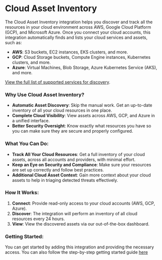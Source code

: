 # Cloud Asset Inventory

The Cloud Asset Inventory integration helps you discover and track all the resources in your cloud environment across AWS, Google Cloud Platform (GCP), and Microsoft Azure. Once you connect your cloud accounts, this integration automatically finds and lists your cloud services and assets, such as:

- **AWS**: S3 buckets, EC2 instances, EKS clusters, and more.
- **GCP**: Cloud Storage buckets, Compute Engine instances, Kubernetes clusters, and more.
- **Azure**: Virtual Machines, Blob Storage, Azure Kubernetes Service (AKS), and more.

[View the full list of supported services for discovery](https://github.com/elastic/cloudbeat/blob/main/internal/inventory/ASSETS.md).

### Why Use Cloud Asset Inventory?
- **Automatic Asset Discovery**: Skip the manual work. Get an up-to-date inventory of all your cloud resources in one place.
- **Complete Cloud Visibility**: View assets across AWS, GCP, and Azure in a unified interface.
- **Better Security Oversight**: Know exactly what resources you have so you can make sure they are secure and properly configured.

### What You Can Do:
- **Track All Your Cloud Resources**: Get a full inventory of your cloud assets, across all accounts and providers, with minimal effort.
- **Keep an Eye on Security and Compliance**: Make sure your resources are set up correctly and follow best practices.
- **Additional Cloud Asset Context**: Gain more context about your cloud assets to help in triaging detected threats effectively.

### How It Works:
1. **Connect**: Provide read-only access to your cloud accounts (AWS, GCP, Azure).
2. **Discover**: The integration will perform an inventory of all cloud resources every 24 hours.
3. **View**: View the discovered assets via our out-of-the-box dashboard.

### Getting Started:
You can get started by adding this integration and providing the necessary access. You can also follow the step-by-step getting started guide [here](https://ela.st/cloud-asset-inventory-guide)
